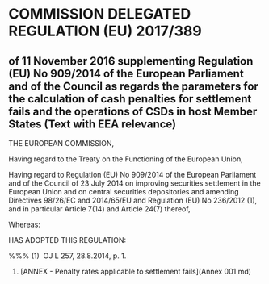 # COMMISSION DELEGATED REGULATION (EU) 2017/389

## of 11 November 2016 supplementing Regulation (EU) No 909/2014 of the European Parliament and of the Council as regards the parameters for the calculation of cash penalties for settlement fails and the operations of CSDs in host Member States (Text with EEA relevance)

THE EUROPEAN COMMISSION,

Having regard to the Treaty on the Functioning of the European Union,

Having regard to Regulation (EU) No 909/2014 of the European Parliament and of the Council of 23 July 2014 on improving securities settlement in the European Union and on central securities depositories and amending Directives 98/26/EC and 2014/65/EU and Regulation (EU) No 236/2012 (1), and in particular Article 7(14) and Article 24(7) thereof,

Whereas:

HAS ADOPTED THIS REGULATION:

%%% (1)  OJ L 257, 28.8.2014, p. 1.

1. [ANNEX - Penalty rates applicable to settlement fails](Annex 001.md)
